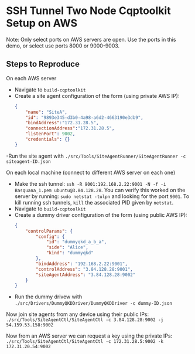 # SSH Tunnel Two Node Cqptoolkit Setup on AWS

Note: Only select ports on AWS servers are open. Use the ports in this demo, or select use ports 8000 or 9000-9003.

## Steps to Reproduce
On each AWS server
- Navigate to `build-cqptoolkit`
- Create a site agent configuration of the form (using private AWS IP):
    ```json
    {
        "name": "SiteA",
        "id": "9893e345-d3b0-4a98-a6d2-4663190e3db9",
        "bindAddress":"172.31.28.5",
        "connectionAddress":"172.31.28.5",
        "listenPort": 9002,
        "credentials": {}
    }
    ```
-Run the site agent with `./src/Tools/SiteAgentRunner/SiteAgentRunner -c siteagent-ID.json`

On each local machine (connect to different AWS server on each one)
- Make the ssh tunnel: `ssh -R 9001:192.168.2.22:9001 -N -f -i Basquana_1.pem ubuntu@3.84.128.28`. You can verify this worked on the server by running: `sudo netstat -tulpn` and looking for the port `9001`. To kill running ssh tunnels, `kill` the associated PID given by `netstat`.
- Navigate to `build-cqptoolkit`
- Create a dummy driver configuration of the form (using public AWS IP):
    ```json
    {
        "controlParams": {
            "config": {
                "id": "dummyqkd_a_b_a",
                "side": "Alice",
                "kind": "dummyqkd"
            },
            "bindAddress": "192.168.2.22:9001",
            "controlAddress": "3.84.128.28:9001",
            "siteAgentAddress": "3.84.128.28:9002"
        }
    }
    ```
- Run the dummy drivew with `./src/Drivers/DummyQKDDriver/DummyQKDDriver -c dummy-ID.json`

Now join site agents from any device using their public IPs: `./src/Tools/SiteAgentCtl/SiteAgentCtl -c 3.84.128.28:9002 -j 54.159.53.158:9002` 

Now from an AWS server we can request a key using the private IPs: `./src/Tools/SiteAgentCtl/SiteAgentCtl -c 172.31.28.5:9002 -k 172.31.20.54:9002`

